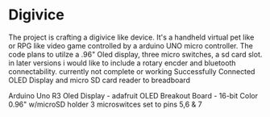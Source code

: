# Digivice
The project is crafting a digivice like device. 
It's a handheld virtual pet like or RPG like video game controlled by a arduino UNO micro controller.
The code plans to utilze a .96" Oled display, three micro switches, a sd card slot. 
in later versions i would like to include a rotary encder and bluetooth connectability. 
currently not complete or working
Successfully Connected OLED Display and micro SD card reader to breadboard

Arduino Uno R3
Oled Display - adafruit OLED Breakout Board - 16-bit Color 0.96" w/microSD holder
3 microswitces set to pins 5,6 & 7
